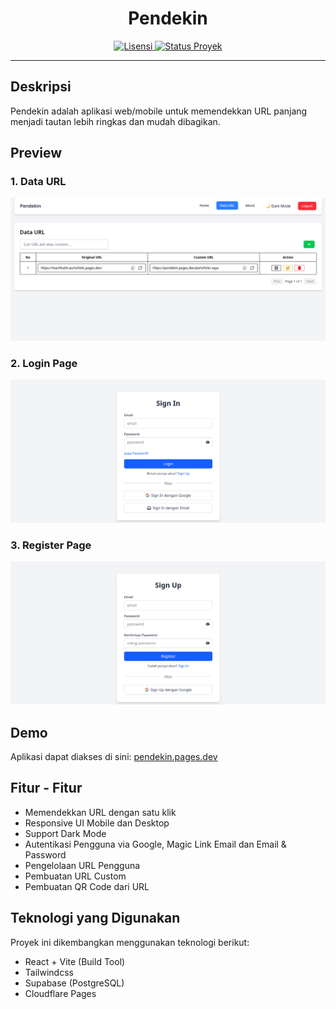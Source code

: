 <h1 align="center">Pendekin</h1>

<p align="center">
  <a href="./LICENSE">
  <img src="https://img.shields.io/badge/Lisensi-MIT-green.svg" alt="Lisensi" />
  </a>
  <a href="https://pendekin.pages.dev">
  <img src="https://img.shields.io/badge/Status-Aktif-brightgreen.svg" alt="Status Proyek" />
  </a>
</p>

---

## Deskripsi

Pendekin adalah aplikasi web/mobile untuk memendekkan URL panjang menjadi tautan lebih ringkas dan mudah dibagikan.

## Preview

### 1. Data URL

![Data URL](./public/preview/data-url.png)

### 2. Login Page

![Login](./public/preview/login.png)

### 3. Register Page

![Register](./public/preview/register.png)

## Demo

Aplikasi dapat diakses di sini: [pendekin.pages.dev](https://pendekin.pages.dev)

## Fitur - Fitur

- Memendekkan URL dengan satu klik
- Responsive UI Mobile dan Desktop
- Support Dark Mode
- Autentikasi Pengguna via Google, Magic Link Email dan Email & Password
- Pengelolaan URL Pengguna
- Pembuatan URL Custom
- Pembuatan QR Code dari URL

## Teknologi yang Digunakan

Proyek ini dikembangkan menggunakan teknologi berikut:

- React + Vite (Build Tool)
- Tailwindcss
- Supabase (PostgreSQL)
- Cloudflare Pages
